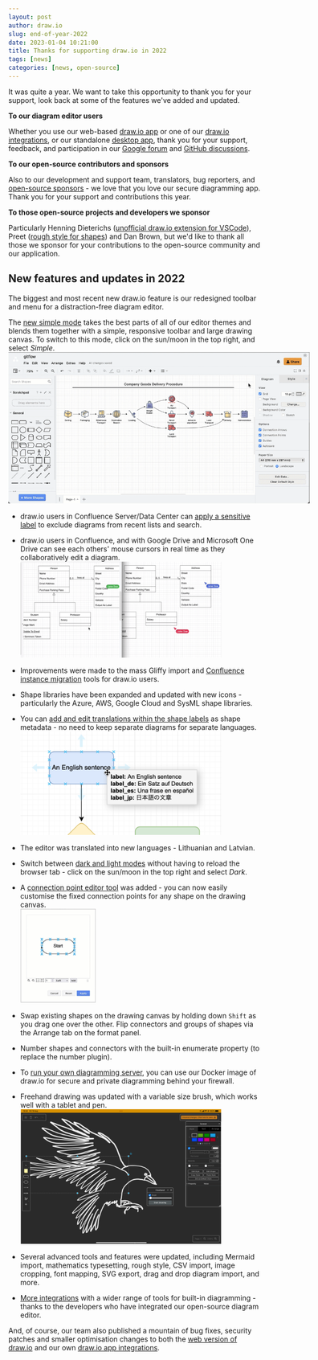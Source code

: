 ```yaml
---
layout: post
author: draw.io
slug: end-of-year-2022
date: 2023-01-04 10:21:00
title: Thanks for supporting draw.io in 2022
tags: [news]
categories: [news, open-source]
---
```


It was quite a year. We want to take this opportunity to thank you for your support, look back at some of the features we've added and updated.

**To our diagram editor users** 

Whether you use our web-based [draw.io app](https://app.diagrams.net) or one of our [draw.io integrations](/integrations.html), or our standalone [desktop app](https://get.diagrams.net/), thank you for your support, feedback, and participation in our [Google forum](https://groups.google.com/forum/#!forum/drawio) and [GitHub discussions](https://github.com/jgraph/drawio/discussions). 

**To our open-source contributors and sponsors** 

Also to our development and support team, translators, bug reporters, and [open-source sponsors](https://github.com/sponsors/jgraph#sponsors) - we love that you love our secure diagramming app. Thank you for your support and contributions this year.

**To those open-source projects and developers we sponsor**

Particularly Henning Dieterichs ([unofficial draw.io extension for VSCode](https://github.com/hediet/vscode-drawio)), Preet ([rough style for shapes](https://github.com/rough-stuff/rough)) and Dan Brown, but we'd like to thank all those we sponsor for your contributions to the open-source community and our application.

## New features and updates in 2022

The biggest and most recent new draw.io feature is our redesigned toolbar and menu for a distraction-free diagram editor. 

The [new simple mode](/blog/simple-mode-diagrams.html) takes the best parts of all of our editor themes and blends them together with a simple, responsive toolbar and large drawing canvas. To switch to this mode, click on the sun/moon in the top right, and select _Simple_.
<br /><img src="/assets/img/blog/simple-mode-switch.gif" style="width=100%;max-width:600px;height:auto;" alt="Draw a freehand shape in your diagram via the toolbar in simple mode in draw.io">

* draw.io users in Confluence Server/Data Center can [apply a sensitive label](/blog/drawio-sensitive-label.html) to exclude diagrams from recent lists and search.

* draw.io users in Confluence, and with Google Drive and Microsoft One Drive can see each others' mouse cursors in real time as they collaboratively edit a diagram.
<br /><img src="/assets/img/blog/remote-cursors.gif" style="width=100%;max-width:400px;height:auto;" alt="Share your mouse cursor with others who are editing the same draw.io diagram in Confluence Cloud">

* Improvements were made to the mass Gliffy import and [Confluence instance migration](/doc/faq/migrate-drawio-confluence.html) tools for draw.io users. 

* Shape libraries have been expanded and updated with new icons - particularly the Azure, AWS, Google Cloud and SysML shape libraries. 

* You can [add and edit translations within the shape labels](/blog/translate-diagrams.html) as shape metadata - no need to keep separate diagrams for separate languages.
<br /><img src="/assets/img/blog/translate-hover-shape-data.png" style="width=100%;max-width:400px;height:auto;" alt="Translate labels on shapes and connectors directly in the draw.io editor">

* The editor was translated into new languages - Lithuanian and Latvian.

* Switch between [dark and light modes](/blog/change-editor-mode.html) without having to reload the browser tab - click on the sun/moon in the top right and select _Dark_.

* A [connection point editor tool](/blog/edit-connection-points.html) was added - you can now easily customise the fixed connection points for any shape on the drawing canvas. 
<br /><img src="/assets/img/blog/connection-points-edit.gif" style="width=100%;max-width:150px;height:auto;" alt="Move, delete and add connection points to a shape visually in draw.io">

* Swap existing shapes on the drawing canvas by holding down ``Shift`` as you drag one over the other. Flip connectors and groups of shapes via the Arrange tab on the format panel.

* Number shapes and connectors with the built-in enumerate property (to replace the number plugin).

* To [run your own diagramming server](/blog/diagrams-docker-app.html), you can use our Docker image of draw.io for secure and private diagramming behind your firewall.

* Freehand drawing was updated with a variable size brush, which works well with a tablet and pen. 
<br />[<img src="/assets/img/blog/freehand-crow.png" style="width=100%;max-width:400px;height:auto;" alt="Freehand drawing in draw.io on a tablet - click the freehand tool in the toolbar on the left">](/blog/freehand-drawing.html)

* Several advanced tools and features were updated, including Mermaid import, mathematics typesetting, rough style, CSV import, image cropping, font mapping, SVG export, drag and drop diagram import, and more.

* [More integrations](/integrations.html) with a wider range of tools for built-in diagramming - thanks to the developers who have integrated our open-source diagram editor.

And, of course, our team also published a mountain of bug fixes, security patches and smaller optimisation changes to both the [web version of draw.io](https://app.diagrams.net) and our own [draw.io app integrations](/integrations.html).

